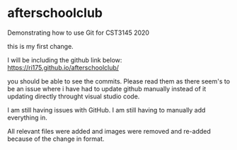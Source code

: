 # afterschoolclub
Demonstrating how to use Git for CST3145 2020

this is my first change.


I will be including the github link below:
https://ri175.github.io/afterschoolclub/

you should be able to see the commits. Please read them as there seem's to be an issue where i have had to update github manually instead of it updating directly throught visual studio code.


I am still having issues with GitHub. I am still having to manually add everything in.



All relevant files were added and images were removed and re-added because of the change in format.
